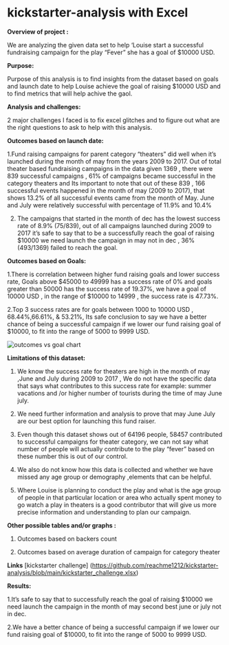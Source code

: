 # kickstarter-analysis with Excel

**Overview of project :**

We are analyzing the given data set to help ‘Louise start a successful fundraising campaign for the play “Fever” she has a goal of $10000 USD. 

**Purpose:**

Purpose of this analysis is to find insights from the dataset based on goals and launch date to help Louise achieve the goal of raising $10000 USD and to find metrics that will help achive the gaol. 

**Analysis  and challenges:**

2 major challenges I faced is to fix excel glitches and to figure out what are the right questions to ask to help with this analysis.


**Outcomes based on launch date:**

1.Fund raising campaigns for parent category “theaters” did well when it’s launched during the month of may from the years 2009 to 2017. Out of total theater based fundraising campaigns in the data given 1369 , there were 839 successful campaigns , 61% of campaigns became successful in the category theaters and Its important to note that out of these 839 , 166 successful events happened in the month of may (2009 to 2017), that shows 13.2% of all successful events came from the month of May. June and July were relatively successful with percentage of 11.9% and 10.4%

2. The campaigns that started in the month of dec has the lowest success rate of 8.9% (75/839), out of all campaigns launched during 2009 to 2017 it’s safe to say that to be a successfully reach the goal of raising $10000 we need launch the campaign in may not in dec , 36% (493/1369) failed to reach the goal.

**Outcomes based on Goals:**

1.There is correlation between higher fund raising goals and lower success rate, Goals above $45000 to 49999 has a success rate of 0% and goals greater than 50000 has the success rate of 19.37%, we have a goal of 10000 USD , in the range of $10000 to 14999 , the success rate is 47.73%.

2.Top 3 success rates are for goals between 1000 to 10000 USD , 68.44%,66.61%, & 53.21%, Its safe conclusion to say we have a better chance of being a successful campaign if we lower our fund raising goal of $10000, to fit into the range of 5000 to 9999 USD.

![outcomes vs goal chart](Outcomes_vs_goals.PNG)


**Limitations of this dataset:**

1.	We know the success rate for theaters are high in the month of may ,June and July during 2009 to 2017 , We do not have the specific data that says what contributes to this success rate for example: summer vacations and /or higher number of tourists during the time of may June july.

2.	We need further information and analysis to prove that may June July are our best option for launching this fund raiser. 

3.	Even though this dataset shows out of 64196 people, 58457 contributed to successful campaigns for theater category, we can not say what number of people will actually contribute to the play “fever” based on these number this is out of our control.

4.	We also do not know how this data is collected and whether we have missed any age group or demography ,elements that can be helpful.

5.	Where Louise is planning to conduct the play and what is the age group of people in that particular location or area who actually spent money to go watch a play in theaters is a good contributor that will give us more precise information and understanding to plan our campaign.

**Other possible tables and/or graphs :**

1.	Outcomes based on backers count

2.  Outcomes based on average duration of campaign for category theater

**Links** [kickstarter challenge] (https://github.com/reachme1212/kickstarter-analysis/blob/main/kickstarter_challenge.xlsx)

**Results:**

1.It’s safe to say that to  successfully reach the goal of raising $10000 we need launch the campaign in the month of may second best june or july not in dec.

2.We have a better chance of being a successful campaign if we lower our fund raising goal of $10000, to fit into the range of 5000 to 9999 USD.





